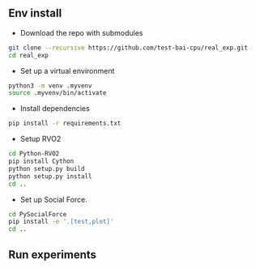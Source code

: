 ## Env install

- Download the repo with submodules
```bash
git clone --recursive https://github.com/test-bai-cpu/real_exp.git
cd real_exp
```

- Set up a virtual environment
```bash
python3 -m venv .myvenv
source .myvenv/bin/activate
```

- Install dependencies
```bash
pip install -r requirements.txt
```

- Setup RVO2
```bash
cd Python-RVO2
pip install Cython
python setup.py build
python setup.py install
cd ..
```

- Set up Social Force. 
```bash
cd PySocialForce
pip install -e '.[test,plot]'
cd ..
```


## Run experiments



